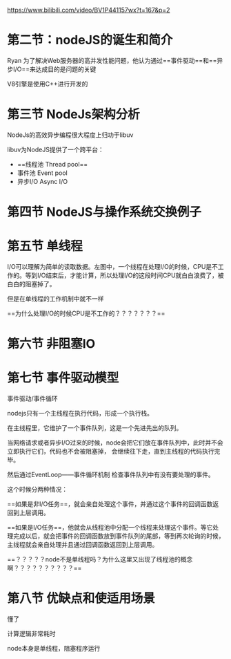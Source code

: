 https://www.bilibili.com/video/BV1P441157wx?t=167&p=2

# 第二节：nodeJS的诞生和简介

Ryan 为了解决Web服务器的高并发性能问题，他认为通过==事件驱动==和==异步I/O==来达成目的是问题的关键

V8引擎是使用C++进行开发的

# 第三节 NodeJs架构分析

NodeJs的高效异步编程很大程度上归功于libuv

libuv为NodeJS提供了一个跨平台：

* ==线程池 Thread pool==
* 事件池 Event pool
* 异步I/O Async I/O

# 第四节 NodeJS与操作系统交换例子

# 第五节 单线程

I/O可以理解为简单的读取数据。左图中，一个线程在处理I/O的时候，CPU是不工作的。等到I/O结束后，才能计算，所以处理I/O的这段时间CPU就白白浪费了，被白白的阻塞掉了。

但是在单线程的工作机制中就不一样

==为什么处理I/O的时候CPU是不工作的？？？？？？？==

# 第六节  非阻塞IO

# 第七节 事件驱动模型

事件驱动/事件循环

nodejs只有一个主线程在执行代码，形成一个执行栈。

在主线程里，它维护了一个事件队列，这是一个先进先出的队列。

 当网络请求或者异步I/O过来的时候，node会把它们放在事件队列中，此时并不会立即执行它们，代码也不会被阻塞掉， 会继续往下走，直到主线程的代码执行完毕。 

然后通过EventLoop——事件循环机制 检查事件队列中有没有要处理的事件。

这个时候分两种情况：

==如果是非I/O任务==，就会亲自处理这个事件，并通过这个事件的回调函数返回到上层调用。

==如果是I/O任务==，他就会从线程池中分配一个线程来处理这个事件。等它处理完成以后，就会把事件的回调函数放到事件队列的尾部，等到再次轮询的时候，主线程就会亲自处理并且通过回调函数返回到上层调用。

==？？？？？node不是单线程吗？为什么这里又出现了线程池的概念啊？？？？？？？？？？==

# 第八节 优缺点和使适用场景

懂了 

计算逻辑非常耗时

node本身是单线程，阻塞程序运行



 

 

















